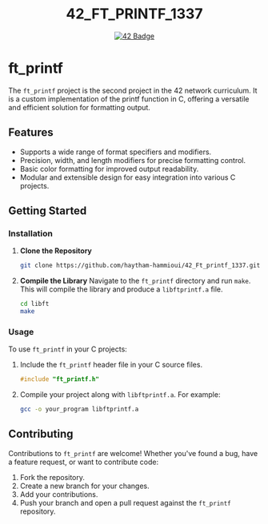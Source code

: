 <h1 align="center">42_FT_PRINTF_1337</h1>
<p align="center">
  <a href="https://github.com/haytham-hammioui/42_Ft_printf_1337">
    <img src="https://raw.githubusercontent.com/ayogun/42-project-badges/refs/heads/main/badges/ft_printfe.png" alt="42 Badge">
  </a>
</p>

# ft_printf

The `ft_printf` project is the second project in the 42 network curriculum. It is a custom implementation of the printf function in C, offering a versatile and efficient solution for formatting output.

## Features

- Supports a wide range of format specifiers and modifiers.
- Precision, width, and length modifiers for precise formatting control.
- Basic color formatting for improved output readability.
- Modular and extensible design for easy integration into various C projects.

## Getting Started

### Installation

1. **Clone the Repository**
   ```sh
   git clone https://github.com/haytham-hammioui/42_Ft_printf_1337.git ft_printf
   ```

2. **Compile the Library**
   Navigate to the `ft_printf` directory and run `make`. This will compile the library and produce a `libftprintf.a` file.
   ```sh
   cd libft
   make
   ```

### Usage

To use `ft_printf` in your C projects:

1. Include the `ft_printf` header file in your C source files.
   ```c
   #include "ft_printf.h"
   ```

2. Compile your project along with `libftprintf.a`. For example:
   ```sh
   gcc -o your_program libftprintf.a
   ```

## Contributing

Contributions to `ft_printf` are welcome! Whether you've found a bug, have a feature request, or want to contribute code:

1. Fork the repository.
2. Create a new branch for your changes.
3. Add your contributions.
4. Push your branch and open a pull request against the `ft_printf` repository.
